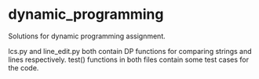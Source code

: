 # dynamic_programming
Solutions for dynamic programming assignment.

lcs.py and line_edit.py both contain DP functions for comparing strings and lines respectively.
test() functions in both files contain some test cases for the code.
